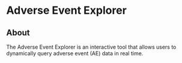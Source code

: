 # Adverse Event Explorer

## About
The Adverse Event Explorer is an interactive tool that allows users to dynamically query adverse event (AE) data in real time.
